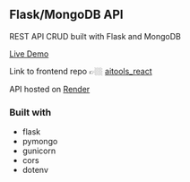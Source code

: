 ## Flask/MongoDB API
REST API CRUD built with Flask and MongoDB

[Live Demo](https://ai-stash.vercel.app/)

Link to frontend repo 👉🏼 [aitools_react](https://github.com/GITvoren/aitools_react)

API hosted on [Render](https://render.com/)



### Built with
  - flask
  - pymongo
  - gunicorn
  - cors
  - dotenv
